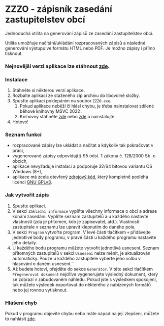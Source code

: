 # ZZZO - zápisník zasedání zastupitelstev obcí
Jednoduchá utilita na generování zápisů ze zasedání zastupitelstev obcí.

Utilita umožňuje načítání/ukládání rozpracovaných zápisů a následné generování výstupu ve formátu HTML nebo PDF. Je možno zápisy i přímo tisknout.

### Nejnovější verzi aplikace lze stáhnout [zde](https://github.com/martinrotter/generator-zasedani-zo/releases).

### Instalace
1. Stáhněte si některou verzi aplikace.
2. Rozbalte aplikaci ze staženého zip archivu do libovolné složky.
3. Spusťte aplikaci poklepáním na soubor `ZZZO.exe`.
    1. Pokud aplikace neběží či hlásí chybu, je třeba nainstalovat sdílené běhové knihovny MSVC 2022 .
    2. Knihovny stáhněte [zde](https://github.com/martinrotter/generator-zasedani-zo/raw/master/3rd-party/VC_redist.x86.exe) nebo [zde](https://aka.ms/vs/17/release/vc_redist.x86.exe) a nainstalujte.
4. Hotovo!

### Seznam funkcí
* rozpracované zápisy lze ukládat a načítat a kdykoliv tak pokračovat v práci,
* vygenerované zápisy odpovídají § 95 odst. 1 zákona č. 128/2000 Sb. o obcích,
* aplikace nevyžaduje instalaci a podporuje 32/64 bitovou variantu OS Windows (8+),
* aplikace má zcela otevřený [zdrojový kód](ZZZO), který kompletně podléhá licenci [GNU GPLv3](LICENSE).

### Jak vytvořit zápis
1. Spusťte aplikaci.
2. V sekci `Základní informace` vyplňte všechny informace o obci a adrese konání zasedání. Vyplňte seznam zastupitelů a u každého nastavte vlastností (zda je přítomen, kdo je zapisovatel, atd.). Vlastnosti zastupitele v seznamu lze upravit klepnutím do daného pole.
3. V sekci `Program` vytvořte program. V levé částí tlačítkem `+` přidávejte jednotlivé body programu, v pravé části u každého programu nastavíte jeho detaily.
4. U každého bodu programu můžete vytvořit jednotlivá usnesení. Seznam přítomných zastupitelů v sekci `Usnesení` nelze měnit, je aktualizován automaticky. Pouze u každého zastupitele vyberte jeho volbu v hlasování o daném usnesení.¨
5. Až budete hotoví, přejděte do sekce `Generátor`. V této sekci tlačítkem `Přegenerovat dokument` nejdříve vygenerujete výsledný dokument, který se zobrazí v zabudovaném náhledu. Pokud jste s výsledkem spokojení, tak můžete výsledek exportovat do některého z nabízených formátů nebo jej rovnou vytisknout.

### Hlášení chyb
Pokud v programu objevíte chybu nebo máte nápad na její zlepšení, můžete to nahlásit [zde](https://github.com/martinrotter/generator-zasedani-zo/issues/new).